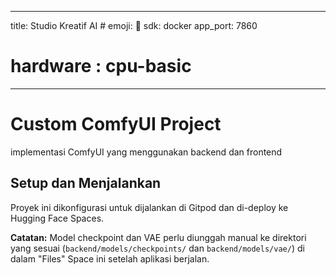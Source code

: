 

---
title: Studio Kreatif AI #
emoji: 🚀
sdk: docker
app_port: 7860
# hardware : cpu-basic

---

# Custom ComfyUI Project

implementasi ComfyUI yang menggunakan backend dan frontend 

## Setup dan Menjalankan

Proyek ini dikonfigurasi untuk dijalankan di Gitpod dan di-deploy ke Hugging Face Spaces.

**Catatan:** Model checkpoint dan VAE perlu diunggah manual ke direktori yang sesuai (`backend/models/checkpoints/` dan `backend/models/vae/`) di dalam "Files" Space ini setelah aplikasi berjalan.